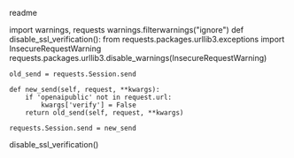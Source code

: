 readme

import warnings, requests
warnings.filterwarnings("ignore")
def disable_ssl_verification():
    from requests.packages.urllib3.exceptions import InsecureRequestWarning
    requests.packages.urllib3.disable_warnings(InsecureRequestWarning)

    old_send = requests.Session.send

    def new_send(self, request, **kwargs):
        if 'openaipublic' not in request.url:
            kwargs['verify'] = False
        return old_send(self, request, **kwargs)

    requests.Session.send = new_send

disable_ssl_verification()
